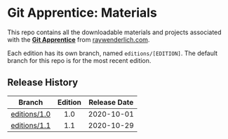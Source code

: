 # Git Apprentice: Materials

This repo contains all the downloadable materials and projects associated with the **[Git Apprentice](https://store.raywenderlich.com/)** from [raywenderlich.com](https://www.raywenderlich.com).

Each edition has its own branch, named `editions/[EDITION]`. The default branch for this repo is for the most recent edition.

## Release History

| Branch                                                                            | Edition | Release Date |
| --------------------------------------------------------------------------------- |:-------:|:------------:|
| [editions/1.0](https://github.com/raywenderlich/gita-materials/tree/editions/1.0) | 1.0     | 2020-10-01   |
| [editions/1.1](https://github.com/raywenderlich/gita-materials/tree/editions/1.1) | 1.1     | 2020-10-29   |

